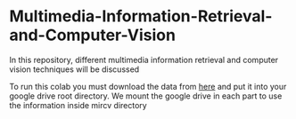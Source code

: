# Multimedia-Information-Retrieval-and-Computer-Vision
In this repository, different multimedia information retrieval and computer vision techniques will be discussed 

To run this colab you must download the data from [here](https://github.com/sinagh72/Multimedia-Information-Retrieval-and-Computer-Vision/edit/main/README.md) and put it into your google drive root directory. We mount the google drive in each part to use the information inside mircv directory


